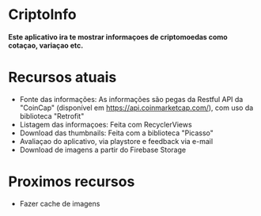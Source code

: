 # CriptoInfo
#### Este aplicativo ira te mostrar informaçoes de criptomoedas como cotaçao, variaçao etc.

# Recursos atuais

 - Fonte das informações: As informações são pegas da Restful API da "CoinCap" (disponível em https://api.coinmarketcap.com/), com uso da biblioteca "Retrofit"
 - Listagem das informaçoes: Feita com RecyclerViews
 - Download das thumbnails: Feita com a biblioteca "Picasso"
 - Avaliaçao do aplicativo, via playstore e feedback via e-mail
 - Download de imagens a partir do Firebase Storage

# Proximos recursos
 - Fazer cache de imagens

